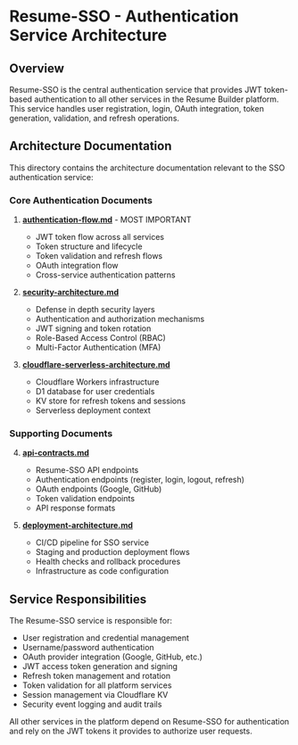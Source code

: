 # Resume-SSO - Authentication Service Architecture

## Overview

Resume-SSO is the central authentication service that provides JWT token-based authentication to all other services in the Resume Builder platform. This service handles user registration, login, OAuth integration, token generation, validation, and refresh operations.

## Architecture Documentation

This directory contains the architecture documentation relevant to the SSO authentication service:

### Core Authentication Documents

1. **[authentication-flow.md](./authentication-flow.md)** - MOST IMPORTANT
   - JWT token flow across all services
   - Token structure and lifecycle
   - Token validation and refresh flows
   - OAuth integration flow
   - Cross-service authentication patterns

2. **[security-architecture.md](./security-architecture.md)**
   - Defense in depth security layers
   - Authentication and authorization mechanisms
   - JWT signing and token rotation
   - Role-Based Access Control (RBAC)
   - Multi-Factor Authentication (MFA)

3. **[cloudflare-serverless-architecture.md](./cloudflare-serverless-architecture.md)**
   - Cloudflare Workers infrastructure
   - D1 database for user credentials
   - KV store for refresh tokens and sessions
   - Serverless deployment context

### Supporting Documents

4. **[api-contracts.md](./api-contracts.md)**
   - Resume-SSO API endpoints
   - Authentication endpoints (register, login, logout, refresh)
   - OAuth endpoints (Google, GitHub)
   - Token validation endpoints
   - API response formats

5. **[deployment-architecture.md](./deployment-architecture.md)**
   - CI/CD pipeline for SSO service
   - Staging and production deployment flows
   - Health checks and rollback procedures
   - Infrastructure as code configuration

## Service Responsibilities

The Resume-SSO service is responsible for:

- User registration and credential management
- Username/password authentication
- OAuth provider integration (Google, GitHub, etc.)
- JWT access token generation and signing
- Refresh token management and rotation
- Token validation for all platform services
- Session management via Cloudflare KV
- Security event logging and audit trails

All other services in the platform depend on Resume-SSO for authentication and rely on the JWT tokens it provides to authorize user requests.
